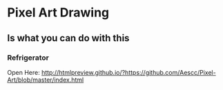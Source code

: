 # Pixel Art Drawing
## Is what you can do with this
### Refrigerator
Open Here: http://htmlpreview.github.io/?https://github.com/Aescc/Pixel-Art/blob/master/index.html
